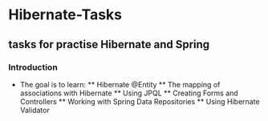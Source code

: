 # Hibernate-Tasks
## tasks for practise Hibernate and Spring
### Introduction
* The goal is to learn:
** Hibernate @Entity
** The mapping of associations with Hibernate
** Using JPQL
** Creating Forms and Controllers
** Working with Spring Data Repositories
** Using Hibernate Validator
